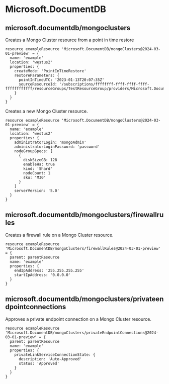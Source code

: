# Microsoft.DocumentDB

## microsoft.documentdb/mongoclusters

Creates a Mongo Cluster resource from a point in time restore
```bicep
resource exampleResource 'Microsoft.DocumentDB/mongoClusters@2024-03-01-preview' = {
  name: 'example'
  location: 'westus2'
  properties: {
    createMode: 'PointInTimeRestore'
    restoreParameters: {
      pointInTimeUTC: '2023-01-13T20:07:35Z'
      sourceResourceId: '/subscriptions/ffffffff-ffff-ffff-ffff-ffffffffffff/resourceGroups/TestResourceGroup/providers/Microsoft.DocumentDB/mongoClusters/myOtherMongoCluster'
    }
  }
}
```

Creates a new Mongo Cluster resource.
```bicep
resource exampleResource 'Microsoft.DocumentDB/mongoClusters@2024-03-01-preview' = {
  name: 'example'
  location: 'westus2'
  properties: {
    administratorLogin: 'mongoAdmin'
    administratorLoginPassword: 'password'
    nodeGroupSpecs: [
      {
        diskSizeGB: 128
        enableHa: true
        kind: 'Shard'
        nodeCount: 1
        sku: 'M30'
      }
    ]
    serverVersion: '5.0'
  }
}
```

## microsoft.documentdb/mongoclusters/firewallrules

Creates a firewall rule on a Mongo Cluster resource.
```bicep
resource exampleResource 'Microsoft.DocumentDB/mongoClusters/firewallRules@2024-03-01-preview' = {
  parent: parentResource 
  name: 'example'
  properties: {
    endIpAddress: '255.255.255.255'
    startIpAddress: '0.0.0.0'
  }
}
```

## microsoft.documentdb/mongoclusters/privateendpointconnections

Approves a private endpoint connection on a Mongo Cluster resource.
```bicep
resource exampleResource 'Microsoft.DocumentDB/mongoClusters/privateEndpointConnections@2024-03-01-preview' = {
  parent: parentResource 
  name: 'example'
  properties: {
    privateLinkServiceConnectionState: {
      description: 'Auto-Approved'
      status: 'Approved'
    }
  }
}
```
